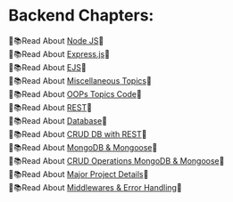 
# Backend Chapters:

📖📚Read About [Node JS](./1.1_LearnNodejs/README.md)🚀    <br>
📖📚Read About [Express.js](./1.2_Express/README.md/)🚀    <br>
📖📚Read About [EJS](./1.3_EJS//README.md/)🚀    <br>
📖📚Read About [Miscellaneous Topics](./1.4_Miscellaneous/README.md)🚀    <br>
📖📚Read About [OOPs Topics Code](./1.4_Miscellaneous/OOPs.js)🚀    <br>
📖📚Read About [REST](./1.5_REST/README.md)🚀    <br>
📖📚Read About [Database](./1.6_Database/README.md)🚀    <br>
📖📚Read About [CRUD DB with REST](./1.7_DB_CRUD/README.md)🚀    <br>
📖📚Read About [MongoDB & Mongoose](./1.8_MongoDB/README.md)🚀    <br>
📖📚Read About [CRUD Operations MongoDB & Mongoose](./1.9_DB_CRUD/README.md)🚀    <br>
📖📚Read About [Major Project Details](./2.1_Major_Project/README.md)🚀    <br>
📖📚Read About [Middlewares & Error Handling](./2.1_Major_ProLearn/Middleware_and_ErrHandling/README.md)🚀    <br>

